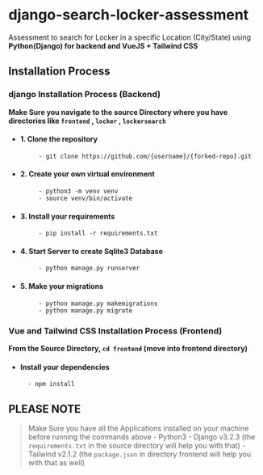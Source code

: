 # django-search-locker-assessment
Assessment to search for Locker in a specific Location (City/State) using **Python(Django) for backend and VueJS + Tailwind CSS**

## Installation Process

### django Installation Process (Backend)

**Make Sure you navigate to the source Directory where you have directories like `frontend` , `locker` , `lockersearch`**

 - #### 1.  Clone the repository 
            - git clone https://github.com/{username}/{forked-repo}.git

 - #### 2.  Create your own virtual environment
            - python3 -m venv venv
            - source venv/bin/activate

 - #### 3.  Install your requirements
            - pip install -r requirements.txt

 - #### 4.  Start Server to create Sqlite3 Database
            - python manage.py runserver

 - #### 5.  Make your migrations
            - python manage.py makemigrations
            - python manage.py migrate



### Vue and Tailwind CSS Installation Process (Frontend)

**From the Source Directory, `cd frontend` (move into frontend directory)**

- ####  Install your dependencies
        - npm install



## PLEASE NOTE
>   Make Sure you have all the Applications installed on your machine before running the commands above
    - Python3
    - Django v3.2.3  (the `requirements.txt` in the source directory will help you with that)
    - Tailwind v2.1.2 (the `package.json` in directory frontend will help you with that as well)